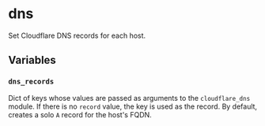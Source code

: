 # dns

Set Cloudflare DNS records for each host.

## Variables

### `dns_records`

Dict of keys whose values are passed as arguments to the `cloudflare_dns`
module. If there is no `record` value, the key is used as the record. By
default, creates a solo `A` record for the host's FQDN.
